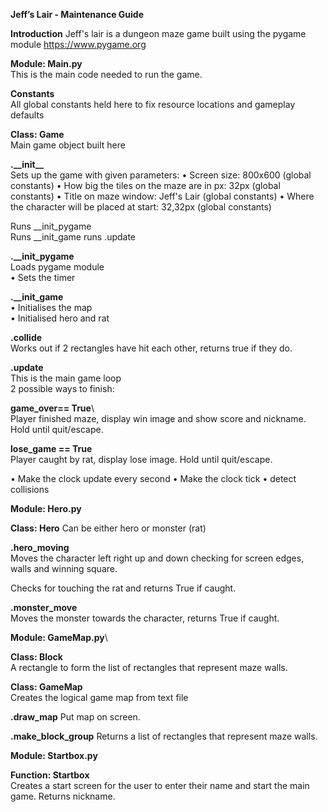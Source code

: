 **Jeff’s Lair - Maintenance Guide**

**Introduction**
Jeff's lair is a dungeon maze game built using the pygame module https://www.pygame.org

**Module: Main.py**\
This is the main code needed to run the game. 
 
**Constants**\
All global constants held here to fix resource locations and gameplay defaults

**Class: Game**\
Main game object built here

**.\_\_init\_\_**\
Sets up the game with given parameters:
• Screen size: 800x600 (global constants)
• How big the tiles on the maze are in px: 32px (global constants)
• Title on maze window: Jeff's Lair (global constants)
• Where the character will be placed at start: 32,32px (global constants)

Runs __init_pygame\
Runs __init_game
runs .update

**.__init_pygame**\
Loads pygame module\
• Sets the timer

**.__init_game**\
• Initialises the map\
• Initialised hero and rat

**.collide**\
Works out if 2 rectangles have hit each other, returns true if they do.

**.update**\
This is the main game loop\
2 possible ways to finish: 

**game_over== True**\  
Player finished maze, display win image and show score and nickname. Hold until quit/escape.

**lose_game == True**\
Player caught by rat, display lose image. Hold until quit/escape.

• Make the clock update every second 
• Make the clock tick
• detect collisions

**Module: Hero.py**

**Class: Hero**
Can be either hero or monster (rat)

**.hero_moving**\
Moves the character left right up and down checking for screen edges, walls and winning square.

Checks for touching the rat and returns True if caught.

**.monster_move**\
Moves the monster towards the character, returns True if caught.

**Module: GameMap.py**\

**Class: Block**\
A rectangle to form the list of rectangles that represent maze walls.

**Class: GameMap**\
Creates the logical game map from text file

**.draw_map**
Put map on screen.

**.make_block_group**
Returns a list of rectangles that represent maze walls.

**Module: Startbox.py**

**Function: Startbox**\
Creates a start screen for the user to enter their name and start the main game. Returns nickname.


 




















